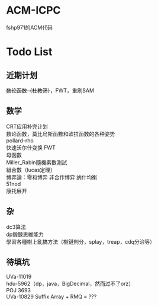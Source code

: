 # ACM-ICPC
fshp971的ACM代码<br>

# Todo List

## 近期计划
~~数论函数（杜教筛）~~，FWT，重刷SAM<br>

## 数学
CRT应用补完计划<br>
数论函数，莫比烏斯函數和欧拉函数的各种姿势<br>
pollard-rho<br>
快速沃尔什变换 FWT<br>
母函數<br>
Miller_Rabin隨機素數測試<br>
組合數（lucas定理）<br>
博弈論：零和博弈 非合作博弈 纳什均衡<br>
51nod<br>
康托展开<br>

## 杂
dc3算法<br>
dp鍛鍊思維能力<br>
學習各種樹上亂搞方法（樹鏈剖分，splay，treap，cdq分治等）<br>

## 待填坑
UVa-11019<br>
hdu-5962（dp，java，BigDecimal，然而过不了orz）<br>
POJ 3693<br>
UVa-10829 Suffix Array + RMQ = ???<br>
